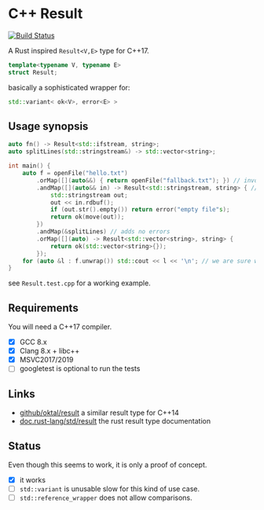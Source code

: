 # C++ Result

[![Build Status](https://travis-ci.org/basicpp17/result17.svg?branch=develop)](https://travis-ci.org/basicpp17/result17)

A Rust inspired `Result<V,E>` type for C++17.

```cpp
template<typename V, typename E>
struct Result;
```

basically a sophisticated wrapper for:

```cpp
std::variant< ok<V>, error<E> >
```

## Usage synopsis

```cpp
auto fn() -> Result<std::ifstream, string>;
auto splitLines(std::stringstream&) -> std::vector<string>;

int main() {
    auto f = openFile("hello.txt")
        .orMap([](auto&&) { return openFile("fallback.txt"); }) // invoked only on error
        .andMap([](auto&& in) -> Result<std::stringstream, string> { // invoked only if successful
            std::stringstream out;
            out << in.rdbuf();
            if (out.str().empty()) return error("empty file"s);
            return ok(move(out));
        })
        .andMap(&splitLines) // adds no errors
        .orMap([](auto) -> Result<std::vector<string>, string> {
            return ok(std::vector<string>{});
        });
    for (auto &l : f.unwrap()) std::cout << l << '\n'; // we are sure we have a value
}
```

see `Result.test.cpp` for a working example.


## Requirements

You will need a C++17 compiler.

* [x] GCC 8.x
* [x] Clang 8.x + libc++
* [x] MSVC2017/2019
* [ ] googletest is optional to run the tests

## Links

* [github/oktal/result](https://github.com/oktal/result) a similar result type for C++14
* [doc.rust-lang/std/result](https://doc.rust-lang.org/std/result/) the rust result type documentation

## Status

Even though this seems to work, it is only a proof of concept.

* [x] it works
* [ ] `std::variant` is unusable slow for this kind of use case.
* [ ] `std::reference_wrapper` does not allow comparisons.
